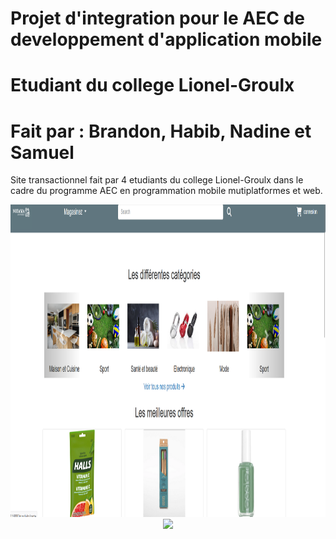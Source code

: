 # Projet d'integration pour le AEC de developpement d'application mobile
# Etudiant du college Lionel-Groulx
# Fait par : Brandon, Habib, Nadine et Samuel


Site transactionnel fait par 4 etudiants du college Lionel-Groulx dans le cadre du programme AEC en programmation mobile mutiplatformes et web.

<p align="center">
  <a href="https://snack.expo.dev/@nadambassa/98a642?platform=android"><img height="500" src="https://github.com/NadineAmbassa/projetFinal/blob/main/images/Capture%20d%E2%80%99%C3%A9cran%202023-08-14%20005300.png"></a>
   <a href="https://snack.expo.dev/@nadambassa/98a642?platform=android"><img height="500" src="[https://github.com/NadineAmbassa/projetFinal/blob/main/images/Capture%20d%E2%80%99%C3%A9cran%202023-08-14%20005300.png](https://github.com/NadineAmbassa/projetFinal/blob/main/images/Capture%20d%E2%80%99%C3%A9cran%202023-08-14%20005431.png)https://github.com/NadineAmbassa/projetFinal/blob/main/images/Capture%20d%E2%80%99%C3%A9cran%202023-08-14%20005431.png"></a>
</p>
